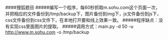 ####搜狐题目
#####编写一个程序，每60秒抓取m.sohu.com这个页面一次，并把相应的文件备份到/tmp/backup下，图片备份到img下，js文件备份到js下，css文件备份到css文件下，在本地打开要和线上效果一致。
#####程序缺点：没有实现css里面图片的提取。
#####调用方式：main.py -d 50 -u http://www.m.sohu.com -o /tmp/backup
